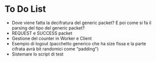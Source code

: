 # To Do List

* Dove viene fatta la decifratura del generic packet? E poi come si fa il parsing del tipo del generic packet?
* REQUEST e SUCCESS packet
* Gestione del counter in Worker e Client
* Esempio di logout (pacchetto generico che ha size fissa e la parte cifrata avrà bit randomici come "padding")
* Sistemare lo script di test